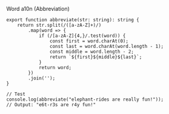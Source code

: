 Word a10n (Abbreviation)

    export function abbreviate(str: string): string {
        return str.split(/([a-zA-Z]+)/)
            .map(word => {
                if (/[a-zA-Z]{4,}/.test(word)) {
                    const first = word.charAt(0);
                    const last = word.charAt(word.length - 1);
                    const middle = word.length - 2;
                    return `${first}${middle}${last}`;
                }
                return word;
            })
            .join('');
    }
    
    // Test
    console.log(abbreviate("elephant-rides are really fun!"));
    // Output: "e6t-r3s are r4y fun!"

